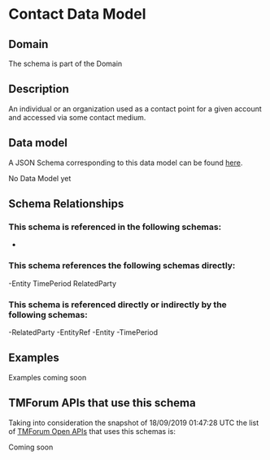 # Contact Data Model

## Domain

The  schema is part of the  Domain

## Description

An individual or an organization used as a contact point for a given account and accessed via some contact medium.

## Data model

A JSON Schema corresponding to this data model can be found
[here](https://github.com/tmforum-rand/schemas/blob/master/EngagedParty/Contact.schema.json).

No Data Model yet

## Schema Relationships

### This schema is referenced in the following schemas:

-

### This schema references the following schemas directly:

-Entity
TimePeriod
RelatedParty

### This schema is referenced directly or indirectly by the following schemas:

-RelatedParty
-EntityRef
-Entity
-TimePeriod



## Examples

Examples coming soon

## TMForum APIs that use this schema

Taking into consideration the snapshot of 18/09/2019 01:47:28 UTC the list of [TMForum Open APIs](https://www.tmforum.org/open-apis/) that uses this schemas is:

Coming soon